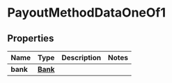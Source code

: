 

# PayoutMethodDataOneOf1


## Properties

| Name | Type | Description | Notes |
|------------ | ------------- | ------------- | -------------|
|**bank** | [**Bank**](Bank.md) |  |  |



